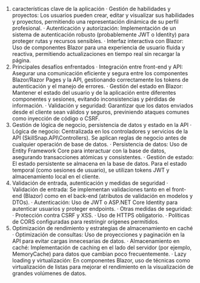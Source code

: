 1. características clave de la aplicación
·	Gestión de habilidades y proyectos: Los usuarios pueden crear, editar y visualizar sus habilidades y proyectos, permitiendo una representación dinámica de su perfil profesional.
·	Autenticación y autorización: Implementación de un sistema de autenticación robusto (probablemente JWT o Identity) para proteger rutas y recursos sensibles.
·	Interfaz interactiva con Blazor: Uso de componentes Blazor para una experiencia de usuario fluida y reactiva, permitiendo actualizaciones en tiempo real sin recargar la página.
2. Principales desafíos enfrentados
·	Integración entre front-end y API: Asegurar una comunicación eficiente y segura entre los componentes Blazor/Razor Pages y la API, gestionando correctamente los tokens de autenticación y el manejo de errores.
·	Gestión del estado en Blazor: Mantener el estado del usuario y de la aplicación entre diferentes componentes y sesiones, evitando inconsistencias y pérdidas de información.
·	Validación y seguridad: Garantizar que los datos enviados desde el cliente sean válidos y seguros, previniendo ataques comunes como inyección de código o CSRF.
3. Gestión de lógica de negocio, persistencia de datos y estado en la API
·	Lógica de negocio: Centralizada en los controladores y servicios de la API (SkillSnap.API\Controllers). Se aplican reglas de negocio antes de cualquier operación de base de datos.
·	Persistencia de datos: Uso de Entity Framework Core para interactuar con la base de datos, asegurando transacciones atómicas y consistentes.
·	Gestión de estado: El estado persistente se almacena en la base de datos. Para el estado temporal (como sesiones de usuario), se utilizan tokens JWT y almacenamiento local en el cliente.
4. Validación de entrada, autenticación y medidas de seguridad
·	Validación de entrada: Se implementan validaciones tanto en el front-end (Blazor) como en el back-end (atributos de validación en modelos y DTOs).
·	Autenticación: Uso de JWT o ASP.NET Core Identity para autenticar usuarios y proteger endpoints.
·	Otras medidas de seguridad:
·	Protección contra CSRF y XSS.
·	Uso de HTTPS obligatorio.
·	Políticas de CORS configuradas para restringir orígenes permitidos.
5. Optimización de rendimiento y estrategias de almacenamiento en caché
·	Optimización de consultas: Uso de proyecciones y paginación en la API para evitar cargas innecesarias de datos.
·	Almacenamiento en caché: Implementación de caching en el lado del servidor (por ejemplo, MemoryCache) para datos que cambian poco frecuentemente.
·	Lazy loading y virtualización: En componentes Blazor, uso de técnicas como virtualización de listas para mejorar el rendimiento en la visualización de grandes volúmenes de datos.
